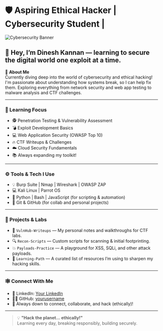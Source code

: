 # 🛡️ Aspiring Ethical Hacker | Cybersecurity Student |

![Cybersecurity Banner](https://images.app.goo.gl/C5u2KkEnnrqJEY7e9)

## 👋 Hey, I’m Dinesh Kannan — learning to secure the digital world one exploit at a time.

🔐 **About Me**  
Currently diving deep into the world of cybersecurity and ethical hacking! I'm passionate about understanding how systems break, so I can help fix them. Exploring everything from network security and web app testing to malware analysis and CTF challenges.

---

### 🧠 Learning Focus

- 🕵️ Penetration Testing & Vulnerability Assessment  
- 💣 Exploit Development Basics  
- 💻 Web Application Security (OWASP Top 10)  
- 🔥 CTF Writeups & Challenges  
- ☁️ Cloud Security Fundamentals  
- 📚 Always expanding my toolkit!

---

### ⚙️ Tools & Tech I Use

- 💡 Burp Suite | Nmap | Wireshark | OWASP ZAP  
- 💻 Kali Linux | Parrot OS  
- 🐍 Python | Bash | JavaScript (for scripting & automation)  
- 🔗 Git & GitHub (for collab and personal projects)

---

### 🚀 Projects & Labs

- 🧪 `VulnHub-Writeups` — My personal notes and walkthroughs for CTF labs.  
- 🔍 `Recon-Scripts` — Custom scripts for scanning & initial footprinting.  
- 💥 `Payloads-Practice` — A playground for XSS, SQLi, and other attack payloads.  
- 🧰 `Learning-Path` — A curated list of resources I’m using to sharpen my hacking skills.

---

### 🕸️ Connect With Me
- 💼 LinkedIn: [Your LinkedIn](https://linkedin.com/in/yourhandle)  
- 🧑‍💻 GitHub: [yourusername](https://github.com/kenshin-707)  
- 🧠 Always down to connect, collaborate, and hack (ethically)!

---

> 💡 **"Hack the planet... ethically!"**  
> Learning every day, breaking responsibly, building securely. 
